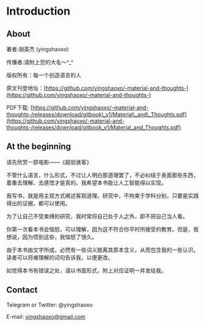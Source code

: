 # Introduction

## About

著者:胡英杰 \(yingshaoxo\)

传播者:请附上您的大名～^\_^

版权所有：每一个创造语言的人

原文刊登地址：[https://github.com/yingshaoxo/-material-and-thoughts-](https://github.com/yingshaoxo/-material-and-thoughts-)

PDF下载: [https://github.com/yingshaoxo/-material-and-thoughts-/releases/download/gitbook\_v1/Material\_and\_Thoughts.pdf](https://github.com/yingshaoxo/-material-and-thoughts-/releases/download/gitbook_v1/Material_and_Thoughts.pdf)

## At the beginning

请先欣赏一部电影——《超验骇客》

不管什么语言，什么形式，不过让人明白那道理罢了，不必纠结于表面那些东西，着重去理解、去感悟才是真的。我希望本书能让人工智能得以实现。

我写书，就是用主观方式阐述客观道理。研究中，不拘束于学科分别，只要是实践得出的证据，都可以使用。

为了让自己不受束缚的研究，我时常将自己处于人之外，即不把自己当人看。

你第一次看本书会恼怒，可以理解，因为这不符合你平时所接受的教育。但是，我想说，因为悟到这些，我恼怒了很久。

由于本书由文字所成，必然有一些词义脱离其原本含义，从而包含我的一些认识。读者可以将难理解的词句告诉我，以便更改。

如觉得本书有错误之处，请以书面形式，附上对应证明一并发给我。

## Contact

Telegram or Twitter: @yingshaoxo

E-mail: yingshaoxo@gmail.com


